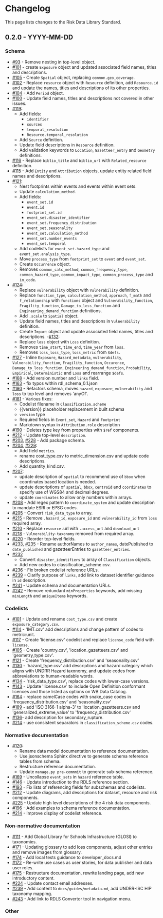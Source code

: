 # Changelog

This page lists changes to the Risk Data Library Standard.

## 0.2.0 - YYYY-MM-DD

### Schema

- [#93](https://github.com/GFDRR/rdl-standard/pull/93) - Remove nesting in top-level object.
- [#101](https://github.com/GFDRR/rdl-standard/pull/101) - create `Exposure` object and updated associated field names, titles and descriptions.
- [#105](https://github.com/GFDRR/rdl-standard/pull/105) - Create `Spatial` object, replacing `common.geo_coverage`.
- [#102](https://github.com/GFDRR/rdl-standard/pull/102) - Replace `resource` object with `Resource` definition, add `Resource.id` and update the names, titles and descriptions of its other properties.
- [#104](https://github.com/GFDRR/rdl-standard/pull/104) - Add `Period` object.
- [#100](https://github.com/GFDRR/rdl-standard/pull/100) - Update field names, titles and descriptions not covered in other issues.
- [#119](https://github.com/GFDRR/rdl-standard/pull/119):
  - Add fields:
    - `identifier`
    - `sources`
    - `temporal_resolution`
    - `Resource.temporal_resolution`
  - Add `Source` definition.
  - Update field descriptions in `Resource` definition.
  - Add validation keywords to `Location`, `Gazetteer_entry` and `Geometry` definitions.
- [#116](https://github.com/GFDRR/rdl-standard/pull/116) - Replace `biblio_title` and `biblio_url` with `Related_resource` definition.
- [#115](https://github.com/GFDRR/rdl-standard/pull/115) - Add `Entity` and `Attribution` objects, update entity related field names and descriptions.
- [#121](https://github.com/GFDRR/rdl-standard/pull/121):
  - Nest footprints within events and events within event sets.
  - Update `calculation_method`.
  - Add fields:
    - `event_set.id`
    - `event.id`
    - `footprint_set.id`
    - `event_set.disaster_identifier`
    - `event_set.frequency_distribution`
    - `event_set.seasonality`
    - `event_set.calculation_method`
    - `event_set.number_events`
    - `event_set.temporal`
  - Add codelists for `event_set.hazard_type` and `event_set.analysis_type`.
  - Move `process_type` from `footprint_set` to `event` and `event_set`.
  - Create `Occurrence` object.
  - Removes `common_calc_method`, `common_frequency_type`, `common_hazard_type`, `common_impact_type`, `common_process_type` and `im_code`.
- [#124](https://github.com/GFDRR/rdl-standard/pull/124):
  - Replace `vulnerability` object with `Vulnerability` definition.
  - Replace `function_type`, `calculation_method`, `approach`, `f_math` and `f_relationship` with `functions` object and `Vulnerability_function`, `Fragility_function`, `Damage_to_loss_function` and `Engineering_demand_function` definitions.
  - Add `.scale` to `Spatial` object.
  - Update field names, titles and descriptions in `Vulnerability` definition.
  - Create `Impact` object and update associated field names, titles and descriptions.
    -[#132](https://github.com/GFDRR/rdl-standard/pull/132):
  - Replace `loss` object with `Loss` definition.
  - Removes `time_start`, `time_end`, `time_year` from `loss`.
  - Removes `loss_loss_type`, `loss_metric` from `$defs`.
- [#127](https://github.com/GFDRR/rdl-standard/pull/127) - Inline `Exposure`, `Hazard_metadata`, `vulnerability`, `Vulnerability_function`, `Fragility_function`, `Occurence`, `Damage_to_loss_function`, `Engineering_demand_function`, `Probability`, `Empirical`, `Deterministic` and `Loss` and rearrange `$defs`.
- [#168](https://github.com/GFDRR/rdl-standard/pull/168) - Add version number and `links` field.
- [#163](https://github.com/GFDRR/rdl-standard/pull/163) - fix typos within rdl_schema_0.1.json
- [#180](https://github.com/GFDRR/rdl-standard/pull/180) - Refactors schema, moves `hazard`, `exposure`, `vulnerability` and `loss` to top level and removes 'anyOf'.
- [#181](https://github.com/GFDRR/rdl-standard/pull/181) - Various fixes:
  - Codelist filename in `Classification.scheme`
  - {\{version}} placeholder replacement in built schema
  - `version` type
  - Required fields in `Event_set`, `Hazard` and `Footprint`
  - Markdown syntax in `Attribution.role` description
- [#190](https://github.com/GFDRR/rdl-standard/pull/190) - Deletes type key from properties with `$ref` components.
- [#212](https://github.com/GFDRR/rdl-standard/pull/212) - Update top-level `description`.
- [#203](https://github.com/GFDRR/rdl-standard/pull/203), [#228](https://github.com/GFDRR/rdl-standard/pull/228) - Add package schema.
- [#204](https://github.com/GFDRR/rdl-standard/pull/204), [#229](https://github.com/GFDRR/rdl-standard/pull/229):
  - Add field `metrics`.
  - rename cost_type.csv to metric_dimension.csv and update code descriptions.
  - Add quantity_kind.csv.
- [#207](https://github.com/GFDRR/rdl-standard/pull/207):
  - update description of `spatial` to recommend use of `bbox` when coordinates based location is needed.
  - update descriptions of `spatial`, `bbox`, `centroid` and `coordinates` to specify use of WGS84 and decimal degrees.
  - update `coordinates` to allow only numbers within arrays.
- [#208](https://github.com/GFDRR/rdl-standard/pull/208) - Add regex pattern to `coordinate_system` and update description to mandate ESRI or EPSG codes.
- [#205](https://github.com/GFDRR/rdl-standard/pull/205) - Convert `risk_data_type` to array.
- [#215](https://github.com/GFDRR/rdl-standard/pull/219) - Remove `.hazard_id`, `exposure_id` and `vulnerability_id` from `loss` required array.
- [#210](https://github.com/GFDRR/rdl-standard/pull/210) - Replace `resource.`url with `.access_url` and `download_url`
- [#218](https://github.com/GFDRR/rdl-standard/pull/218) - `Vulnerability·taxonomy` removed from required array.
- [#220](https://github.com/GFDRR/rdl-standard/pull/220) - Reorder top-level fields.
- [#233](https://github.com/GFDRR/rdl-standard/pull/233), [#235](https://github.com/GFDRR/rdl-standard/pull/235) - Rename authorNames to `author_names`, datePublished to `date_published` and gazetteerEntries to `gazetteer_entries`.
- [#232](https://github.com/GFDRR/rdl-standard/pull/232)
  - Convert `disaster_identifiers` to array of `Classification` objects.
  - Add new codes to classification_scheme.csv.
- [#236](https://github.com/GFDRR/rdl-standard/pull/236) - Fix broken codelist reference URLs.
- [#239](https://github.com/GFDRR/rdl-standard/pull/239) - Clarify purpose of `links`, add link to dataset identifier guidance in `id` description.
- [#241](https://github.com/GFDRR/rdl-standard/pull/241) - Update schema and documentation URLs.
- [#242](https://github.com/GFDRR/rdl-standard/pull/242) - Remove redundant `minProperties` keywords, add missing `minLength` and `uniqueItems` keywords.

### Codelists

- [#101](https://github.com/GFDRR/rdl-standard/pull/101) - Update and rename `cost_type.csv` and create `exposure_category.csv`.
- [#114](https://github.com/GFDRR/rdl-standard/pull/114) - 'IMT.csv' add descriptions and change pattern of codes to metric:unit.
- [#117](https://github.com/GFDRR/rdl-standard/pull/117) - Create 'license.csv' codelist and replace `license_code` field with `license`.
- [#105](https://github.com/GFDRR/rdl-standard/pull/105) - Create 'country.csv', 'location_gazetteers.csv' and 'geometry_type.csv'.
- [#121](https://github.com/GFDRR/rdl-standard/pull/121) - Create 'frequency_distribution.csv' and 'seasonality.csv'
- [#130](https://github.com/GFDRR/rdl-standard/pull/130) - 'hazard_type.csv' add descriptions and hazard category which aligns with UNDRR Hazard taxonomy, and update codes from abbreviations to human-readable words.
- [#134](https://github.com/GFDRR/rdl-standard/pull/134) - 'risk_data_type.csv', replace codes with lower-case versions.
- [#143](https://github.com/GFDRR/rdl-standard/pull/143) - Update 'license.csv' to include Open Definition conformant licences and those listed as options on WB Data Catalog.
- [#164](https://github.com/GFDRR/rdl-standard/pull/164) - replace camelCase codes with snake_case codes in 'frequency_distribution.csv' and 'seasonality.csv'
- [#189](https://github.com/GFDRR/rdl-standard/pull/189) - add 'ISO 3166-1 alpha-3' to 'location_gazetteers.csv and 'generalized_extreme_value' to 'frequency_distribution.csv'
- [#136](https://github.com/GFDRR/rdl-standard/issues/136)- add description for secondary_rupture.
- [#214](https://github.com/GFDRR/rdl-standard/pull/214) - use consistent separators in `classification_scheme.csv` codes.

### Normative documentation

- [#120](https://github.com/GFDRR/rdl-standard/pull/120):
  - Rename data model documentation to reference documentation.
  - Use jsonschema Sphinx directive to generate schema reference tables from schema.
  - Restructure reference documentation.
  - Update `manage.py pre-commmit` to generate sub-schema reference.
- [#169](https://github.com/GFDRR/rdl-standard/pull/169) - Uncollapse `event_sets` in `hazard` reference table.
- [#146](https://github.com/GFDRR/rdl-standard/pull/146) - Update introduction to the RDLS reference section.
- [#193](https://github.com/GFDRR/rdl-standard/pull/193) - Fix lists of referencing fields for subschemas and codelists.
- [#212](https://github.com/GFDRR/rdl-standard/pull/212) - Update diagrams, add descriptions for dataset, resource and risk components.
- [#225](https://github.com/GFDRR/rdl-standard/pull/225) - Update high level descriptions of the 4 risk data components.
- [#196](https://github.com/GFDRR/rdl-standard/pull/196) - Add examples to schema reference documentation.
- [#214](https://github.com/GFDRR/rdl-standard/pull/214) - Improve display of codelist reference.

### Non-normative documentation

- [#111](https://github.com/GFDRR/rdl-standard/pull/111) - Add Global Library for Schools Infrastructure (GLOSI) to taxonomies.
- [#171](https://github.com/GFDRR/rdl-standard/pull/171) - Updating glossary to add loss components, adjust other entries and remove images from glossary.
- [#174](https://github.com/GFDRR/rdl-standard/pull/174) - Add local tests guidance to developer_docs.md
- [#172](https://github.com/GFDRR/rdl-standard/pull/172) - Re-write use cases as user stories, for data publisher and data user roles.
- [#175](https://github.com/GFDRR/rdl-standard/pull/175) - Restructure documentation, rewrite landing page, add new introductory content.
- [#224](https://github.com/GFDRR/rdl-standard/pull/224) - Update contact email addresses.
- [#239](https://github.com/GFDRR/rdl-standard/pull/239) - Add content to `docs/guides/metadata.md`, add UNDRR-ISC HIP taxonomy mapping.
- [#243](https://github.com/GFDRR/rdl-standard/pull/243) - Add link to RDLS Convertor tool in navigation menu.

### Other
